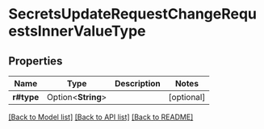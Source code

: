 # SecretsUpdateRequestChangeRequestsInnerValueType

## Properties

Name | Type | Description | Notes
------------ | ------------- | ------------- | -------------
**r#type** | Option<**String**> |  | [optional]

[[Back to Model list]](../README.md#documentation-for-models) [[Back to API list]](../README.md#documentation-for-api-endpoints) [[Back to README]](../README.md)



